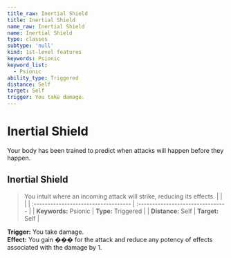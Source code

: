 ```yaml
---
title_raw: Inertial Shield
title: Inertial Shield
name_raw: Inertial Shield
name: Inertial Shield
type: classes
subtype: 'null'
kind: 1st-level features
keywords: Psionic
keyword_list:
  - Psionic
ability_type: Triggered
distance: Self
target: Self
trigger: You take damage.
---
```


# Inertial Shield

Your body has been trained to predict when attacks will happen before they happen.

## Inertial Shield

> You intuit where an incoming attack will strike, reducing its effects.
> |  |  |
> | :\----------------------------------- | :-------------------------------- |
> | **Keywords:** Psionic | **Type:** Triggered |
> | **Distance:** Self | **Target:** Self |

**Trigger:** You take damage.\
**Effect:** You gain ��� for the attack and reduce any potency of effects associated with the damage by 1.
